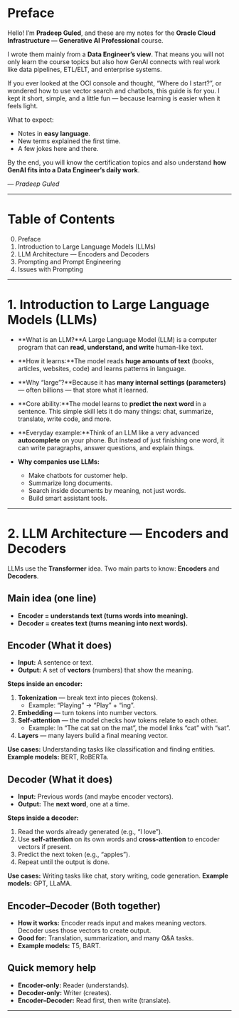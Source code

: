 # Preface

Hello! I’m **Pradeep Guled**, and these are my notes for the **Oracle Cloud Infrastructure — Generative AI Professional** course.

I wrote them mainly from a **Data Engineer’s view**. That means you will not only learn the course topics but also how GenAI connects with real work like data pipelines, ETL/ELT, and enterprise systems.

If you ever looked at the OCI console and thought, “Where do I start?”, or wondered how to use vector search and chatbots, this guide is for you. I kept it short, simple, and a little fun — because learning is easier when it feels light.

What to expect:

- Notes in **easy language**.
- New terms explained the first time.
- A few jokes here and there.

By the end, you will know the certification topics and also understand **how GenAI fits into a Data Engineer’s daily work**.

— *Pradeep Guled*

---

# Table of Contents

0. Preface
1. Introduction to Large Language Models (LLMs)
2. LLM Architecture — Encoders and Decoders
3. Prompting and Prompt Engineering
4. Issues with Prompting

---

# 1. Introduction to Large Language Models (LLMs)

- **What is an LLM?**A Large Language Model (LLM) is a computer program that can **read, understand, and write** human-like text.
- **How it learns:**The model reads **huge amounts of text** (books, articles, websites, code) and learns patterns in language.
- **Why “large”?**Because it has **many internal settings (parameters)** — often billions — that store what it learned.
- **Core ability:**The model learns to **predict the next word** in a sentence. This simple skill lets it do many things: chat, summarize, translate, write code, and more.
- **Everyday example:**Think of an LLM like a very advanced **autocomplete** on your phone. But instead of just finishing one word, it can write paragraphs, answer questions, and explain things.
- **Why companies use LLMs:**

  - Make chatbots for customer help.
  - Summarize long documents.
  - Search inside documents by meaning, not just words.
  - Build smart assistant tools.

---

# 2. LLM Architecture — Encoders and Decoders

LLMs use the **Transformer** idea. Two main parts to know: **Encoders** and **Decoders**.

## Main idea (one line)

- **Encoder = understands text (turns words into meaning).**
- **Decoder = creates text (turns meaning into next words).**

## Encoder (What it does)

- **Input:** A sentence or text.
- **Output:** A set of **vectors** (numbers) that show the meaning.

**Steps inside an encoder:**

1. **Tokenization** — break text into pieces (tokens).
   - Example: “Playing” → “Play” + “ing”.
2. **Embedding** — turn tokens into number vectors.
3. **Self-attention** — the model checks how tokens relate to each other.
   - Example: In “The cat sat on the mat”, the model links “cat” with “sat”.
4. **Layers** — many layers build a final meaning vector.

**Use cases:** Understanding tasks like classification and finding entities.
**Example models:** BERT, RoBERTa.

## Decoder (What it does)

- **Input:** Previous words (and maybe encoder vectors).
- **Output:** The **next word**, one at a time.

**Steps inside a decoder:**

1. Read the words already generated (e.g., “I love”).
2. Use **self-attention** on its own words and **cross-attention** to encoder vectors if present.
3. Predict the next token (e.g., “apples”).
4. Repeat until the output is done.

**Use cases:** Writing tasks like chat, story writing, code generation.
**Example models:** GPT, LLaMA.

## Encoder–Decoder (Both together)

- **How it works:** Encoder reads input and makes meaning vectors. Decoder uses those vectors to create output.
- **Good for:** Translation, summarization, and many Q&A tasks.
- **Example models:** T5, BART.

## Quick memory help

- **Encoder-only:** Reader (understands).
- **Decoder-only:** Writer (creates).
- **Encoder–Decoder:** Read first, then write (translate).

---
